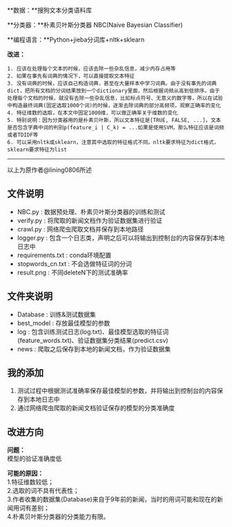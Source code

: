 **数据：**搜狗文本分类语料库  

**分类器：**朴素贝叶斯分类器 NBC(Naive Bayesian Classifier)   

**编程语言：**Python+jieba分词库+nltk+sklearn  

**改进：**  
	
	1. 应该在处理每个文本的时候，应该去除一些杂乱信息，减少内存占用等  
	2. 如果在事先有词典的情况下，可以直接提取文本特征  
	3. 没有词典的时候，应该自己构造词典，甚至在大量样本中学习词典。由于没有事先的词典dict，把所有文档的分词结果放到一个dictionary里面，然后根据词频从高到低排序。由于处理每个文档的时候，就没有去除一些杂乱信息，比如标点符号、无意义的数字等，所以在试验中构造最终词典(固定选取1000个词)的时候，逐渐去除词典的部分高频项，观察正确率的变化  
	4. 特征维数的选取，在本文中固定1000维，可以做正确率关于维数的变化    
	5. 特别说明：因为分类器用的是朴素贝叶斯，所以文本特征是[TRUE, FALSE, ...]。文本是否包含字典中词的判别p(feature_i | C_k) = ...如果是使用SVM，那么特征应该是词频或者TDIDF等  
	6. 可以采用nltk或sklearn，注意其中选取的特征格式不同。nltk要求特征为dict格式，sklearn要求特征为list  
    
---
以上为原作者@lining0806所述  


## 文件说明
- NBC.py : 数据预处理、朴素贝叶斯分类器的训练和测试
- verify.py : 将爬取的新闻文档作为验证数据集进行验证
- crawl.py : 网络爬虫爬取文档并保存到本地路径
- logger.py : 包含一个日志类，声明之后可以将输出到控制台的内容保存到本地日志中
- requirements.txt : conda环境配置
- stopwords_cn.txt : 不会选做特征词的分词
- result.png : 不同deleteN下的测试准确率

## 文件夹说明
- Database : 训练&测试数据集
- best_model : 存放最佳模型的参数
- log : 包含训练测试日志(log.txt)、最佳模型选取的特征词(feature_words.txt)、验证数据集分类结果(predict.csv)
- news : 爬取之后保存到本地的新闻文档，作为验证数据集

## 我的添加
1. 测试过程中根据测试准确率保存最佳模型的参数，并将输出到控制台的内容保存到本地日志中
2. 通过网络爬虫爬取的新闻文档验证保存的模型的分类准确度

## 改进方向
**问题：**   
	模型的验证准确度低  
   
**可能的原因：**  
	1.特征维数较低；  
 	2.选取的词不具有代表性；  
  	3.作者收集的数据集(Database)来自于9年前的新闻，当时的用词可能和现在的新闻用词有差别；  
   	4.朴素贝叶斯分类器的分类能力有限。  

